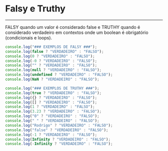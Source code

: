 # Falsy e Truthy

---

FALSY quando um valor é considerado false e TRUTHY quando é considerado verdadeiro em contextos onde um boolean é obrigatório (condicionais e loops).

```js
console.log("### EXEMPLOS DE FALSY ###");
console.log(false ? "VERDADEIRO" : "FALSO");
console.log(0 ? "VERDADEIRO" : "FALSO");
console.log(-0 ? "VERDADEIRO" : "FALSO");
console.log("" ? "VERDADEIRO" : "FALSO");
console.log(null ? "VERDADEIRO" : "FALSO");
console.log(undefined ? "VERDADEIRO" : "FALSO");
console.log(NaN ? "VERDADEIRO" : "FALSO");

console.log("### EXEMPLOS DE TRUTHY ###");
console.log(true ? "VERDADEIRO" : "FALSO");
console.log({} ? "VERDADEIRO" : "FALSO");
console.log([] ? "VERDADEIRO" : "FALSO");
console.log(1 ? "VERDADEIRO" : "FALSO");
console.log(3.23 ? "VERDADEIRO" : "FALSO");
console.log("0" ? "VERDADEIRO" : "FALSO");
console.log(" " ? "VERDADEIRO" : "FALSO");
console.log("Rodrigo" ? "VERDADEIRO" : "FALSO");
console.log("false" ? "VERDADEIRO" : "FALSO");
console.log(-1 ? "VERDADEIRO" : "FALSO");
console.log(Infinity ? "VERDADEIRO" : "FALSO");
console.log(-Infinity ? "VERDADEIRO" : "FALSO");
```
